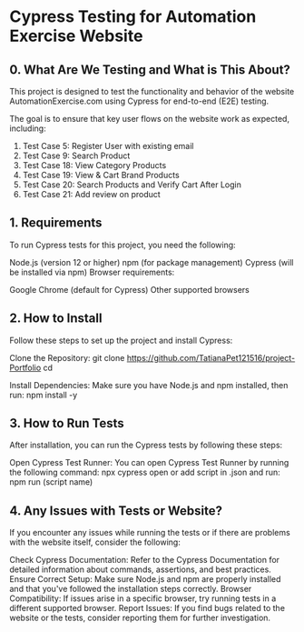 # Cypress Testing for Automation Exercise Website
## 0. What Are We Testing and What is This About?
This project is designed to test the functionality and behavior of the website AutomationExercise.com using Cypress for end-to-end (E2E) testing.

The goal is to ensure that key user flows on the website work as expected, including:

1. Test Case 5: Register User with existing email
2. Test Case 9: Search Product
3. Test Case 18: View Category Products
4. Test Case 19: View & Cart Brand Products
5. Test Case 20: Search Products and Verify Cart After Login
6. Test Case 21: Add review on product
## 1. Requirements
To run Cypress tests for this project, you need the following:

Node.js (version 12 or higher)
npm (for package management)
Cypress (will be installed via npm)
Browser requirements:

Google Chrome (default for Cypress)
Other supported browsers
## 2. How to Install
Follow these steps to set up the project and install Cypress:

Clone the Repository:
git clone https://github.com/TatianaPet121516/project-Portfolio cd

Install Dependencies: Make sure you have Node.js and npm installed, then run:
npm install -y

## 3. How to Run Tests
After installation, you can run the Cypress tests by following these steps:

Open Cypress Test Runner: You can open Cypress Test Runner by running the following command:
npx cypress open or add script in .json and run: npm run (script name)

## 4. Any Issues with Tests or Website?
If you encounter any issues while running the tests or if there are problems with the website itself, consider the following:

Check Cypress Documentation: Refer to the Cypress Documentation for detailed information about commands, assertions, and best practices.
Ensure Correct Setup: Make sure Node.js and npm are properly installed and that you've followed the installation steps correctly.
Browser Compatibility: If issues arise in a specific browser, try running tests in a different supported browser.
Report Issues: If you find bugs related to the website or the tests, consider reporting them for further investigation.
 
